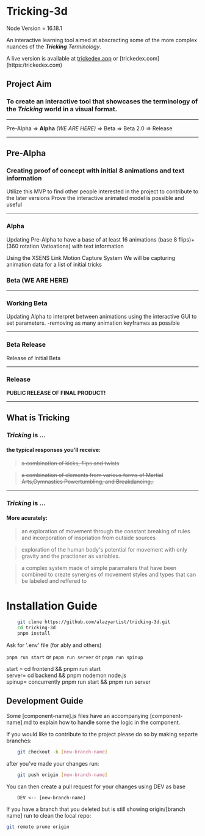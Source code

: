 # Tricking-3d

Node Version = 16.18.1

An interactive learning tool aimed at abscracting some of the more complex nuances of the _**Tricking** Terminology_.

A live version is available at [trickedex.app](https://trickedex.app) or [trickedex.com] (https:/trickedex.com)

## Project Aim

### To create an **interactive tool** that showcases the terminology of the _**Tricking**_ world in a visual format.

---

Pre-Alpha => **Alpha** _(WE ARE HERE)_ => Beta => Beta 2.0 => Release

---

## **Pre-Alpha**

### Creating proof of concept with initial 8 animations and text information

Utilize this MVP to find other people interested in the project to contribute to the later versions
Prove the interactive animated model is possible and useful

---

### **Alpha**

Updating Pre-Alpha to have a base of at least 16 animations (base 8 flips)+ (360 rotation Vatioations) with text information

Using the XSENS Link Motion Capture System We will be capturing animation data for a list of initial tricks

### **Beta** (WE ARE HERE)

---

### **Working Beta**

Updating Alpha to interpret between animations using the interactive GUI to set parameters. -removing as many animation keyframes as possible

---

### **Beta Release**

Release of Initial Beta

---

### **Release**

**PUBLIC RELEASE OF FINAL PRODUCT!**

---

## What is **Tricking**

### **_Tricking_** is ...

#### the typical responses you'll receive:

> ~~a combination of kicks, flips and twists~~

> ~~a combination of elements from various forms of Martial Arts,Gymnastics Powertumbling, and Breakdancing,.~~

---

### _**Tricking**_ is ...

#### More acurately:

> an exploration of movement through the constant breaking of rules and incorporation of inspriation from outside sources

> exploration of the human body's potential for movement with only gravity and the practioner as variables.

> a complex system made of simple paramaters that have been combined to create synergies of movement styles and types that can be labeled and reffered to

# Installation Guide

```bash
    git clone https://github.com/alazyartist/tricking-3d.git
    cd tricking-3d
    pnpm install
```

Ask for '.env' file (for ably and others)

`pnpm run start` or `pnpm run server` or `pnpm run spinup`

start = cd frontend && pnpm run start<br>server= cd backend && pnpm nodemon node.js<br>spinup= concurrently pnpm run start && pnpm run server

## Development Guide

Some [component-name].js files have an accompanying [component-name].md to explain how to handle some the logic in the component.

If you would like to contribute to the project please do so by making separte branches:

```bash
    git checkout -b [new-branch-name]
```

after you've made your changes run:

```bash
    git push origin [new-branch-name]
```

You can then create a pull request for your changes using DEV as base

        DEV <-- [new-branch-name]

If you have a branch that you deleted but is still showing origin/[branch name] run to clean the local repo:

```bash
git remote prune origin
```
